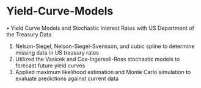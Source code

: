 # Yield-Curve-Models
$\bullet$ Yield Curve Models and Stochastic Interest Rates with US Department of the Treasury Data
1. Nelson-Siegel, Nelson-Siegel-Svensson, and cubic spline to determine missing data in US treasury rates 
2. Utilized the Vasicek and Cox-Ingersoll-Ross stochastic models to forecast future yield curves 
3. Applied maximum likelihood estimation and Monte Carlo simulation to evaluate predictions against current data
